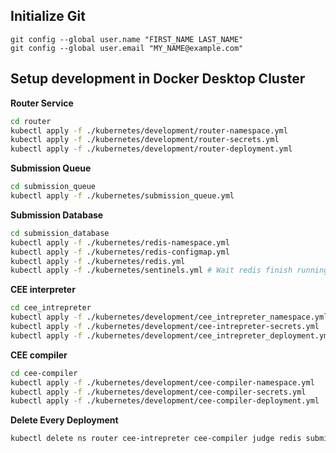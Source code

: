 ## Initialize Git

```
git config --global user.name "FIRST_NAME LAST_NAME"
git config --global user.email "MY_NAME@example.com"
```

## Setup development in Docker Desktop Cluster

**Router Service**

```bash
cd router
kubectl apply -f ./kubernetes/development/router-namespace.yml
kubectl apply -f ./kubernetes/development/router-secrets.yml
kubectl apply -f ./kubernetes/development/router-deployment.yml
```

**Submission Queue**

```bash
cd submission_queue
kubectl apply -f ./kubernetes/submission_queue.yml
```

**Submission Database**

```bash
cd submission_database
kubectl apply -f ./kubernetes/redis-namespace.yml
kubectl apply -f ./kubernetes/redis-configmap.yml
kubectl apply -f ./kubernetes/redis.yml
kubectl apply -f ./kubernetes/sentinels.yml # Wait redis finish running before run sentinels
```

**CEE interpreter**

```bash
cd cee_intrepreter
kubectl apply -f ./kubernetes/development/cee_intrepreter_namespace.yml
kubectl apply -f ./kubernetes/development/cee-intrepreter-secrets.yml
kubectl apply -f ./kubernetes/development/cee_intrepreter_deployment.yml
```

**CEE compiler**

```bash
cd cee-compiler
kubectl apply -f ./kubernetes/development/cee-compiler-namespace.yml
kubectl apply -f ./kubernetes/development/cee-compiler-secrets.yml
kubectl apply -f ./kubernetes/development/cee-compiler-deployment.yml
```

**Delete Every Deployment**

```bash
kubectl delete ns router cee-intrepreter cee-compiler judge redis submission-queue
```

